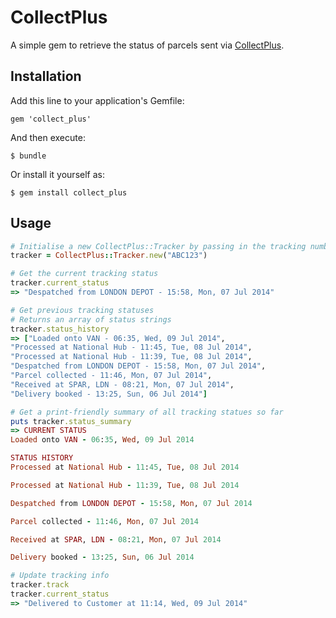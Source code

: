 # CollectPlus

A simple gem to retrieve the status of parcels sent via [CollectPlus](http://collectplus.co.uk).

## Installation

Add this line to your application's Gemfile:

    gem 'collect_plus'

And then execute:

    $ bundle

Or install it yourself as:

    $ gem install collect_plus

## Usage

``` ruby
# Initialise a new CollectPlus::Tracker by passing in the tracking number
tracker = CollectPlus::Tracker.new("ABC123")

# Get the current tracking status
tracker.current_status
=> "Despatched from LONDON DEPOT - 15:58, Mon, 07 Jul 2014"

# Get previous tracking statuses
# Returns an array of status strings
tracker.status_history
=> ["Loaded onto VAN - 06:35, Wed, 09 Jul 2014", 
"Processed at National Hub - 11:45, Tue, 08 Jul 2014", 
"Processed at National Hub - 11:39, Tue, 08 Jul 2014", 
"Despatched from LONDON DEPOT - 15:58, Mon, 07 Jul 2014", 
"Parcel collected - 11:46, Mon, 07 Jul 2014", 
"Received at SPAR, LDN - 08:21, Mon, 07 Jul 2014", 
"Delivery booked - 13:25, Sun, 06 Jul 2014"]

# Get a print-friendly summary of all tracking statues so far
puts tracker.status_summary
=> CURRENT STATUS
Loaded onto VAN - 06:35, Wed, 09 Jul 2014

STATUS HISTORY
Processed at National Hub - 11:45, Tue, 08 Jul 2014

Processed at National Hub - 11:39, Tue, 08 Jul 2014

Despatched from LONDON DEPOT - 15:58, Mon, 07 Jul 2014

Parcel collected - 11:46, Mon, 07 Jul 2014

Received at SPAR, LDN - 08:21, Mon, 07 Jul 2014

Delivery booked - 13:25, Sun, 06 Jul 2014

# Update tracking info
tracker.track
tracker.current_status
=> "Delivered to Customer at 11:14, Wed, 09 Jul 2014"
```

